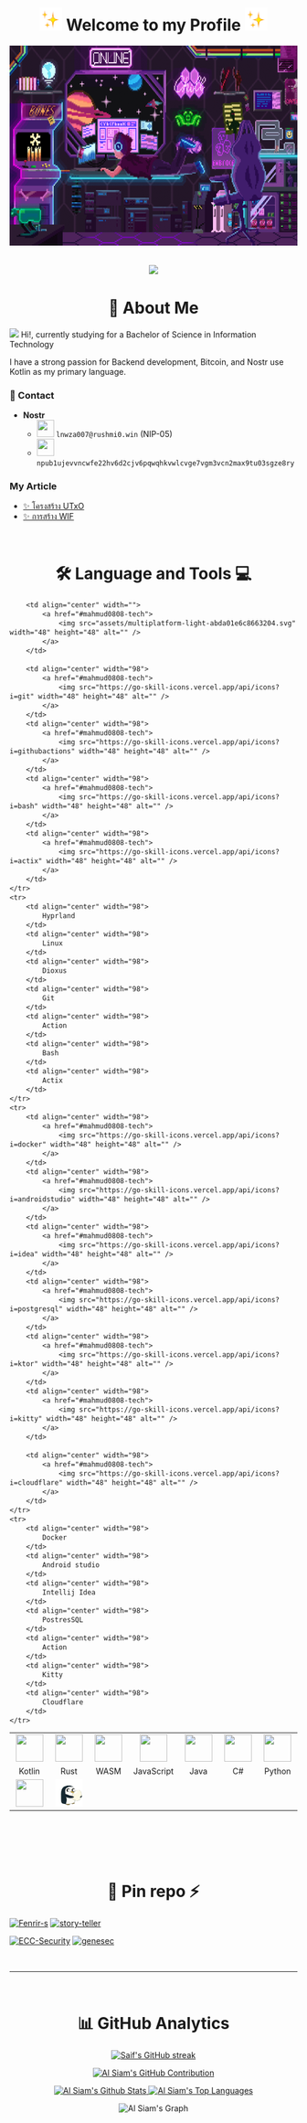 <h1 align="center">
<img height="40" src="assets/Sparkles.webp">
Welcome to my Profile
<img height="40" src="assets/Sparkles.webp">
</h1>

<div align="center">
  <span><img src="assets/pix_pro2.gif" height=350 width=712 /></span>
</div>

<br/>

<p align="center"> 
    <img src="https://komarev.com/ghpvc/?username=ushmi0&style=flat-square&color=blue"/>
</p>



<h1 align="center">👤 About Me</h1>

<p>
    <img src="https://media.giphy.com/media/hvRJCLFzcasrR4ia7z/giphy.gif" width="28"> Hi!, currently studying for a Bachelor of Science in Information Technology
</p>
I have a strong passion for Backend development, Bitcoin, and Nostr use Kotlin as my primary language.

### 💬 Contact

- **Nostr**
    - <img height="30" width="30" src="https://user-images.githubusercontent.com/99301796/219719339-5eff628c-3470-4cc3-81eb-404f8902de9f.gif" />  `lnwza007@rushmi0.win` (NIP-05)
    - <img height="30" width="30" src="https://user-images.githubusercontent.com/99301796/219719339-5eff628c-3470-4cc3-81eb-404f8902de9f.gif" /> `npub1ujevvncwfe22hv6d2cjv6pqwqhkvwlcvge7vgm3vcn2max9tu03sgze8ry`

[//]: # (- 🎓 I'm currently studying Information Technology.)

### My Article

- [✨ โครงสร้าง UTxO](https://github.com/rushmi0/LaeliaX/blob/main/Test/Transaction/README.md)
- [✨ การสร้าง WIF](https://github.com/rushmi0/SecureKey/tree/main/src/main/kotlin/wif)

[//]: # ()

[//]: # (<ul>)

[//]: # (  <li><p>🔗<a href="https://potofu.me/maybe515" rel="noopener noreferrer" target="_blank">POTOFU Account</a></p></li>)

[//]: # (  <li><p>𝒂𝒏𝒅 𝒎𝒐𝒓𝒆...　🔗<a href="Self-Introductions.md">Self-Introductions.md</a></p></li>)

[//]: # (</ul>)

[//]: # (<br>)


<br/>

[//]: # (<img alt="Night Coding" src="https://raw.githubusercontent.com/rushmi0/rushmi0/main/assets/pix_pro1.gif" align="right" width="260" height="200"/>)


<h1 align="center">🛠️ Language and Tools 💻</h1>

<table>
    <tr>
        <td align="center" width="98">
            <a href="#mahmud0808-tech">
                <img src="https://raw.githubusercontent.com/LelouchFR/skill-icons/refs/heads/main/assets/kotlin-dark.svg" width="48" height="48" alt="" />
            </a>
        </td>
        <td align="center" width="98">
            <a href="#mahmud0808-tech">
                <img src="https://go-skill-icons.vercel.app/api/icons?i=rust" width="48" height="48" alt="" />
            </a>
        </td>
        <td align="center" width="98">
            <a href="#mahmud0808-tech">
                <img src="https://go-skill-icons.vercel.app/api/icons?i=wasm" width="48" height="48" alt="" />
            </a>
        </td>
        <td align="center" width="98">
            <a href="#mahmud0808-tech">
                <img src="https://raw.githubusercontent.com/LelouchFR/skill-icons/refs/heads/main/assets/javascript.svg" width="48" height="48" alt="" />
            </a>
        </td>
        <td align="center" width="98">
            <a href="#mahmud0808-tech">
                <img src="https://go-skill-icons.vercel.app/api/icons?i=java" width="48" height="48" alt="" />
            </a>
        </td>
        <td align="center" width="98">
            <a href="#mahmud0808-tech">
                <img src="https://go-skill-icons.vercel.app/api/icons?i=cs" width="48" height="48" alt="" />
            </a>
        </td>
        <td align="center" width="98">
            <a href="#mahmud0808-tech">
                <img src="https://raw.githubusercontent.com/LelouchFR/skill-icons/refs/heads/main/assets/python-dark.svg" width="48" height="48" alt="" />
            </a>
        </td>
    </tr>
    <tr>
        <td align="center" width="98">
            Kotlin
        </td>
        <td align="center" width="98">
            Rust
        </td>
        <td align="center" width="98">
            WASM
        </td>
        <td align="center" width="98">
            JavaScript
        </td>
        <td align="center" width="98">
            Java
        </td>
        <td align="center" width="98">
            C#
        </td>
        <td align="center" width="98">
            Python
        </td>
    </tr>
    <tr>
        <td align="center" width="98">
            <a href="#mahmud0808-tech">
                <img src="https://go-skill-icons.vercel.app/api/icons?i=hyprland" width="48" height="48" alt="" />
            </a>
        </td>
        <td align="center" width="98">
            <a href="#mahmud0808-tech">
                <img src="assets/Gunter.gif" width="48" height="48" alt="" />
            </a>
        </td>

        <td align="center" width="">
            <a href="#mahmud0808-tech">
                <img src="assets/multiplatform-light-abda01e6c8663204.svg" width="48" height="48" alt="" />
            </a>
        </td>

        <td align="center" width="98">
            <a href="#mahmud0808-tech">
                <img src="https://go-skill-icons.vercel.app/api/icons?i=git" width="48" height="48" alt="" />
            </a>
        </td>
        <td align="center" width="98">
            <a href="#mahmud0808-tech">
                <img src="https://go-skill-icons.vercel.app/api/icons?i=githubactions" width="48" height="48" alt="" />
            </a>
        </td>
        <td align="center" width="98">
            <a href="#mahmud0808-tech">
                <img src="https://go-skill-icons.vercel.app/api/icons?i=bash" width="48" height="48" alt="" />
            </a>
        </td>
        <td align="center" width="98">
            <a href="#mahmud0808-tech">
                <img src="https://go-skill-icons.vercel.app/api/icons?i=actix" width="48" height="48" alt="" />
            </a>
        </td>
    </tr>
    <tr>
        <td align="center" width="98">
            Hyprland
        </td>
        <td align="center" width="98">
            Linux
        </td>
        <td align="center" width="98">
            Dioxus
        </td>
        <td align="center" width="98">
            Git
        </td>
        <td align="center" width="98">
            Action
        </td>
        <td align="center" width="98">
            Bash
        </td>
        <td align="center" width="98">
            Actix
        </td>
    </tr>
    <tr>
        <td align="center" width="98">
            <a href="#mahmud0808-tech">
                <img src="https://go-skill-icons.vercel.app/api/icons?i=docker" width="48" height="48" alt="" />
            </a>
        </td>
        <td align="center" width="98">
            <a href="#mahmud0808-tech">
                <img src="https://go-skill-icons.vercel.app/api/icons?i=androidstudio" width="48" height="48" alt="" />
            </a>
        </td>
        <td align="center" width="98">
            <a href="#mahmud0808-tech">
                <img src="https://go-skill-icons.vercel.app/api/icons?i=idea" width="48" height="48" alt="" />
            </a>
        </td>
        <td align="center" width="98">
            <a href="#mahmud0808-tech">
                <img src="https://go-skill-icons.vercel.app/api/icons?i=postgresql" width="48" height="48" alt="" />
            </a>
        </td>
        <td align="center" width="98">
            <a href="#mahmud0808-tech">
                <img src="https://go-skill-icons.vercel.app/api/icons?i=ktor" width="48" height="48" alt="" />
            </a>
        </td>
        <td align="center" width="98">
            <a href="#mahmud0808-tech">
                <img src="https://go-skill-icons.vercel.app/api/icons?i=kitty" width="48" height="48" alt="" />
            </a>
        </td>

        <td align="center" width="98">
            <a href="#mahmud0808-tech">
                <img src="https://go-skill-icons.vercel.app/api/icons?i=cloudflare" width="48" height="48" alt="" />
            </a>
        </td>
    </tr>
    <tr>
        <td align="center" width="98">
            Docker
        </td>
        <td align="center" width="98">
            Android studio
        </td>
        <td align="center" width="98">
            Intellij Idea
        </td>
        <td align="center" width="98">
            PostresSQL
        </td>
        <td align="center" width="98">
            Action
        </td>
        <td align="center" width="98">
            Kitty
        </td>
        <td align="center" width="98">
            Cloudflare
        </td>
    </tr>
</table>


<br/>
<br/> 
<br/>
<br/> 

<h1 align="center">📌 Pin repo ⚡</h1>

[![Fenrir-s](https://github-readme-stats.vercel.app/api/pin/?username=rushmi0&repo=Fenrir-s&border_color=7F3FBF&bg_color=0D1117&title_color=C9D1D9&text_color=8B949E&icon_color=7F3FBF)](https://github.com/rushmi0/Fenrir-s)
[![story-teller](https://github-readme-stats.vercel.app/api/pin/?username=rushmi0&repo=story-teller&border_color=7F3FBF&bg_color=0D1117&title_color=C9D1D9&text_color=8B949E&icon_color=7F3FBF)](https://github.com/rushmi0/story-teller)

[![ECC-Security](https://github-readme-stats.vercel.app/api/pin/?username=rushmi0&repo=ECC-Security&border_color=7F3FBF&bg_color=0D1117&title_color=C9D1D9&text_color=8B949E&icon_color=7F3FBF)](https://github.com/rushmi0/ECC-Security)
[![genesec](https://github-readme-stats.vercel.app/api/pin/?username=rushmi0&repo=genesec&border_color=7F3FBF&bg_color=0D1117&title_color=C9D1D9&text_color=8B949E&icon_color=7F3FBF)](https://github.com/rushmi0/genesec)

<br/>
<hr/>
<br/>

<h1 align="center">📊 GitHub Analytics</h1>

<p align="center">
  <a href="https://github.com/rushmi0">
    <img src="https://github-readme-streak-stats.herokuapp.com/?user=rushmi0&theme=tokyonight&border=7F3FBF&background=#1b1b25" alt="Saif's GitHub streak"/>
  </a>
</p>

<p align="center">
  <a href="https://github.com/rushmi0">
    <img src="https://github-profile-summary-cards.vercel.app/api/cards/profile-details?username=rushmi0&theme=tokyonight" alt="Al Siam's GitHub Contribution"/>
  </a>
</p>

<p align="center">
    <a href="https://github.com/rushmi0"><img alt="Al Siam's Github Stats" src="https://github-readme-stats.vercel.app/api?username=rushmi0&show_icons=true&theme=tokyonight&border_color=7F3FBF" height="192px" width="55%"/>
    </a>
    <a href="https://github.com/rushmi0"><img alt="Al Siam's Top Languages" src="https://github-readme-stats.vercel.app/api/top-langs/?username=rushmi0&layout=compact&theme=tokyonight&border_color=7F3FBF" height="192px" width="42%"/>
    </a>
  <br/>
</p>

<div align="center">
    <img src="https://github-readme-activity-graph.vercel.app/graph?username=rushmi0&custom_title=Al%20Siam's%20GitHub%20Activity%20Graph&bg_color=0D1117&color=7F3FBF&line=3faa9a&point=3faa9a&area_color=FFFFFF&title_color=749ee0&area=true" alt="Al Siam's Graph">
</div>




